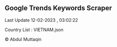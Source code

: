 

## Google Trends Keywords Scraper 
 
Last Update 12-02-2023 , 03:02:22

Country List :
VIETNAM.json



© Abdul Muttaqin 
